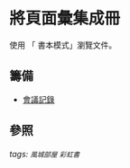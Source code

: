 # 將頁面彙集成冊

使用 「<i class="fa fa-book fa-fw"></i> 書本模式」瀏覽文件。

籌備
---
- [會議記錄](https://hackmd.io/@HsinchuPride/meeting)

參照
---
<!--
- [Book example](/s/book-example)
- [Slide example](/s/slide-example)
- [YAML metadata](/s/yaml-metadata)
- [Features](/s/features)
- [Dark theme](/theme-dark?both)
- [Vertical alignment](/theme-vertical-writing?both)
-->
###### tags: `風城部屋` `彩虹書`
